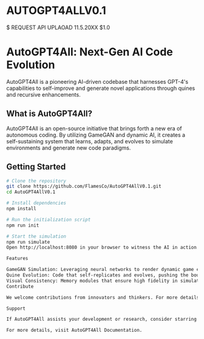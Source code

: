 # AUTOGPT4ALLV0.1
$ REQUEST API UPLAOAD 11.5.20XX $1.0
 
 

 
# AutoGPT4All: Next-Gen AI Code Evolution

AutoGPT4All is a pioneering AI-driven codebase that harnesses GPT-4's capabilities to self-improve and generate novel applications through quines and recursive enhancements.

## What is AutoGPT4All?

AutoGPT4All is an open-source initiative that brings forth a new era of autonomous coding. By utilizing GameGAN and dynamic AI, it creates a self-sustaining system that learns, adapts, and evolves to simulate environments and generate new code paradigms.

## Getting Started

```bash
# Clone the repository
git clone https://github.com/FlamesCo/AutoGPT4AllV0.1.git
cd AutoGPT4AllV0.1

# Install dependencies
npm install

# Run the initialization script
npm run init

# Start the simulation
npm run simulate
Open http://localhost:8080 in your browser to witness the AI in action.

Features

GameGAN Simulation: Leveraging neural networks to render dynamic game environments.
Quine Evolution: Code that self-replicates and evolves, pushing the boundaries of AI.
Visual Consistency: Memory modules that ensure high fidelity in simulation recall.
Contribute

We welcome contributions from innovators and thinkers. For more details, see CONTRIBUTING.md.

Support

If AutoGPT4All assists your development or research, consider starring our repository and joining our community.

For more details, visit AutoGPT4All Documentation.
